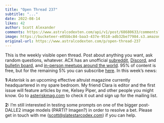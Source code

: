 ```yaml
---
title: "Open Thread 237"
subtitle: "..."
date: 2022-08-14
likes: 42
author: Scott Alexander
comments: https://www.astralcodexten.com/api/v1/post/68680633/comments?&all_comments=true
image: https://bucketeer-e05bbc84-baa3-437e-9518-adb32be77984.s3.amazonaws.com/public/images/f0a2ad84-cd90-4770-b6f4-90691e603b5a_1022x926.png
original-url: https://www.astralcodexten.com/p/open-thread-237
---
```

This is the weekly visible open thread. Post about anything you want, ask random questions, whatever. ACX has an unofficial [subreddit](https://www.reddit.com/r/slatestarcodex/), [Discord](https://discord.gg/RTKtdut), and [bulletin board](https://www.datasecretslox.com/index.php), and [in-person meetups around the world](https://www.lesswrong.com/community?filters%5B0%5D=SSC). 95% of content is free, but for the remaining 5% you can subscribe [here](https://astralcodexten.substack.com/subscribe?). In this week’s news:

**1:**_Asterisk_ is an upcoming effective altruist magazine currently headquartered in my spare bedroom. My friend Clara is editor and the first issue will feature articles by me, Kelsey Piper, and other people you might know. Go to [asteriskmag.com](http://asteriskmag.com/) to check it out and sign up for the mailing list.

**2:** I’m still interested in testing some prompts on one of the bigger post-DALLE2 image models (PARTI? Imagen?) in order to resolve a bet. Please get in touch with me (scott@slatestarcodex.com) if you can help.
